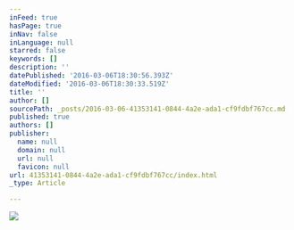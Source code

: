 ```yaml
---
inFeed: true
hasPage: true
inNav: false
inLanguage: null
starred: false
keywords: []
description: ''
datePublished: '2016-03-06T18:30:56.393Z'
dateModified: '2016-03-06T18:30:33.519Z'
title: ''
author: []
sourcePath: _posts/2016-03-06-41353141-0844-4a2e-ada1-cf9fdbf767cc.md
published: true
authors: []
publisher:
  name: null
  domain: null
  url: null
  favicon: null
url: 41353141-0844-4a2e-ada1-cf9fdbf767cc/index.html
_type: Article

---
```

![](https://the-grid-user-content.s3-us-west-2.amazonaws.com/d5c48dc6-4b71-4a51-b64e-5ca840d64713.jpg)